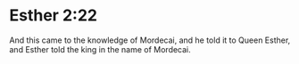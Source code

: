 # Esther 2:22

And this came to the knowledge of Mordecai, and he told it to Queen Esther, and Esther told the king in the name of Mordecai.
